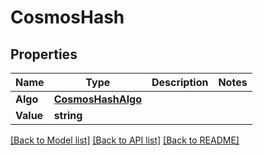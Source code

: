 # CosmosHash

## Properties
Name | Type | Description | Notes
------------ | ------------- | ------------- | -------------
**Algo** | [**CosmosHashAlgo**](CosmosHashAlgo.md) |  | 
**Value** | **string** |  | 

[[Back to Model list]](../README.md#documentation-for-models) [[Back to API list]](../README.md#documentation-for-api-endpoints) [[Back to README]](../README.md)


